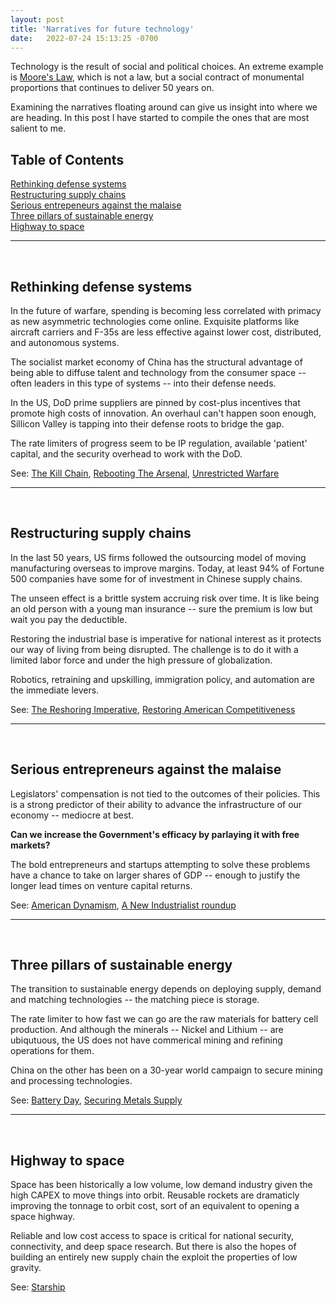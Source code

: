 ```yaml
---
layout: post
title: 'Narratives for future technology'
date:   2022-07-24 15:13:25 -0700
---
```


Technology is the result of social and political choices. An extreme example is [Moore's Law](https://en.wikipedia.org/wiki/Moore%27s_law), which is not a law, but a social contract of monumental proportions that continues to deliver 50 years on. 

Examining the narratives floating around can give us insight into where we are heading. In this post I have started to compile the ones that are most salient to me. 

<h2>Table of Contents</h2>

[Rethinking defense systems](#rethinking-defense-systems)  
[Restructuring supply chains](#restructuring-supply-chains)  
[Serious entrepeneurs against the malaise](#serious-entrepreneurs-against-the-malaise)   
[Three pillars of sustainable energy](#three-pillars-of-sustainable-energy)  
[Highway to space](#highway-to-space)  

---
&nbsp;
## **Rethinking defense systems**
In the future of warfare, spending is becoming less correlated with primacy as new asymmetric technologies come online. Exquisite platforms like aircraft carriers and F-35s are less effective against lower cost, distributed, and autonomous systems. 

The socialist market economy of China has the structural advantage of being able to diffuse talent and technology from the consumer space -- often leaders in this type of systems -- into their defense needs. 

In the US, DoD prime suppliers are pinned by cost-plus incentives that promote high costs of innovation. An overhaul can't happen soon enough, Sillicon Valley is tapping into their defense roots to bridge the gap.

The rate limiters of progress seem to be IP regulation, available 'patient' capital, and the security overhead to work with the DoD.  

See: [The Kill Chain](https://www.amazon.com/dp/B07W5DH8M6/ref=dp-kindle-redirect?_encoding=UTF8&btkr=1), [Rebooting The Arsenal](https://www.rebootingthearsenal.com/), [Unrestricted Warfare](https://en.wikipedia.org/wiki/Unrestricted_Warfare)

---
&nbsp;
## **Restructuring supply chains**
In the last 50 years, US firms followed the outsourcing model of moving manufacturing overseas to improve margins. Today, at least 94% of Fortune 500 companies have some for of investment in Chinese supply chains. 

The unseen effect is a brittle system accruing risk over time. It is like being an old person with a young man insurance -- sure the premium is low but wait you pay the deductible. 

Restoring the industrial base is imperative for national interest as it protects our way of living from being disrupted. The challenge is to do it with a limited labor force and under the high pressure of globalization.

Robotics, retraining and upskilling, immigration policy, and automation are the immediate levers.

See: [The Reshoring Imperative](https://americanaffairsjournal.org/2021/11/the-reshoring-imperative/), [Restoring American Competitiveness](https://hbr.org/2009/07/restoring-american-competitiveness)

---
&nbsp;
## **Serious entrepreneurs against the malaise**
Legislators' compensation is not tied to the outcomes of their policies. This is a strong predictor of their ability to advance the infrastructure of our economy -- mediocre at best.  

**Can we increase the Government's efficacy by parlaying it with free markets?**

The bold entrepreneurs and startups attempting to solve these problems have a chance to take on larger shares of GDP -- enough to justify the longer lead times on venture capital returns.

See: [American Dynamism](https://future.com/building-american-dynamism/), [A New Industrialist roundup](https://noahpinion.substack.com/p/a-new-industrialist-roundup)

---
&nbsp;
## **Three pillars of sustainable energy**
The transition to sustainable energy depends on deploying supply, demand and matching technologies -- the matching piece is storage. 

The rate limiter to how fast we can go are the raw materials for battery cell production. And although the minerals -- Nickel and Lithium -- are ubiqutuous, the US does not have commerical mining and refining operations for them. 

China on the other has been on a 30-year world campaign to secure mining and processing technologies. 

See: [Battery Day](https://www.youtube.com/watch?v=l6T9xIeZTds), [Securing Metals Supply](https://open.spotify.com/episode/7eGG2ue1roosknotn7S5K9?si=cd1728ea69d74c23)

---
&nbsp;
## **Highway to space**
Space has been historically a low volume, low demand industry given the high CAPEX to move things into orbit. Reusable rockets are dramaticly improving the tonnage to orbit cost, sort of an equivalent to opening a space highway. 

Reliable and low cost access to space is critical for national security, connectivity, and deep space research. But there is also the hopes of building an entirely new supply chain the exploit the properties of low gravity. 

See: [Starship](https://en.wikipedia.org/wiki/SpaceX_Starship)

